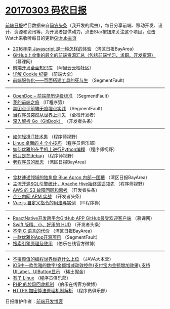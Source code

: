 # [20170303 码农日报](http://hao.caibaojian.com/date/2017/03/03)

[前端日报](http://caibaojian.com/c/news)栏目数据来自[码农头条](http://hao.caibaojian.com/)（我开发的爬虫），每日分享前端、移动开发、设计、资源和资讯等，为开发者提供动力，点击Star按钮来关注这个项目，点击Watch来收听每日的更新[Github主页](https://github.com/kujian/frontendDaily)
* [2016年学 Javascript 是一种怎样的体验](http://hao.caibaojian.com/28441.html) （湾区日报BayArea）
* [GitHub上收集的最全的前端资源汇总（包括前端学习、求职、开发资源）](http://hao.caibaojian.com/28463.html) （慕课网）
* [前端开发全面知识库](http://hao.caibaojian.com/28484.html) （阿里云云栖社区）
* [详解 Cookie 纪要](http://hao.caibaojian.com/28482.html) （前端大全）
* [前端服务化——页面搭建工具的死与生](http://hao.caibaojian.com/28525.html) （SegmentFault）

***
* [OpenDoc &#8211; 前端简历评级标准](http://hao.caibaojian.com/28526.html) （SegmentFault）
* [我的前端之旅](http://hao.caibaojian.com/28507.html) （IT程序猿）
* [美团点评前端无痕埋点实践](http://hao.caibaojian.com/28529.html) （SegmentFault）
* [当程序员突然从世界上消失](http://hao.caibaojian.com/28470.html) （全栈开发者）
* [深入解析 Go（GitBook）](http://hao.caibaojian.com/28563.html) （开发者头条）

***
* [如何轻撩IT技术男](http://hao.caibaojian.com/28531.html) （程序师视野）
* [Linux 桌面的 4 个小技巧](http://hao.caibaojian.com/28491.html) （程序员俱乐部）
* [如何优雅的在手机上进行Python编程](http://hao.caibaojian.com/28532.html) （程序师视野）
* [他只是在debug](http://hao.caibaojian.com/28533.html) （程序师视野）
* [老程序员的反思](http://hao.caibaojian.com/28472.html) （湾区日报BayArea）

***
* [食材速递领域的独角兽 Blue Apron 内部一团糟](http://hao.caibaojian.com/28442.html) （湾区日报BayArea）
* [主流开源SQL引擎统计，Apache Hive始终遥遥领先](http://hao.caibaojian.com/28535.html) （程序师视野）
* [AWS 的 S3 故障回顾和思考](http://hao.caibaojian.com/28495.html) （开发者头条）
* [企业内网 APM 实战](http://hao.caibaojian.com/28496.html) （开发者头条）
* [Vue.js 自定义指令的用法与实例](http://hao.caibaojian.com/28548.html) （IT程序狮）

***
* [ReactNative开发跨平台GitHub APP GitHub最受欢迎客户端](http://hao.caibaojian.com/28464.html) （慕课网）
* [Swift 版精、小、好用的 HUD](http://hao.caibaojian.com/28497.html) （开发者头条）
* [不学 C 语言的代价](http://hao.caibaojian.com/28476.html) （湾区日报BayArea）
* [一款优雅的App开源项目](http://hao.caibaojian.com/28528.html) （SegmentFault）
* [搜索引擎原理及使用](http://hao.caibaojian.com/28560.html) （伯乐在线官方微博）

***
* [不拼颜值的编程世界你靠什么上位](http://hao.caibaojian.com/28490.html) （JAVA大本营）
* [iOS中一款优雅的数字/金额增减动效控件(支付宝内金额增加效果),支持UILabel、UIButton显示](http://hao.caibaojian.com/28554.html) （稀土掘金）
* [有了 Linux](http://hao.caibaojian.com/28492.html) （程序员俱乐部）
* [PHP 的垃圾回收机制](http://hao.caibaojian.com/28561.html) （伯乐在线官方微博）
* [HTTPS 加密算法原理机制解析](http://hao.caibaojian.com/28493.html) （程序员俱乐部）

日报维护作者：[前端开发博客](http://caibaojian.com/) 